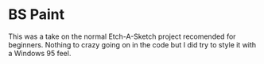 # BS Paint
 
 
  This was a take on the normal Etch-A-Sketch project recomended for beginners. Nothing to crazy going on in the code but I did try to style
 it with a Windows 95 feel. 
